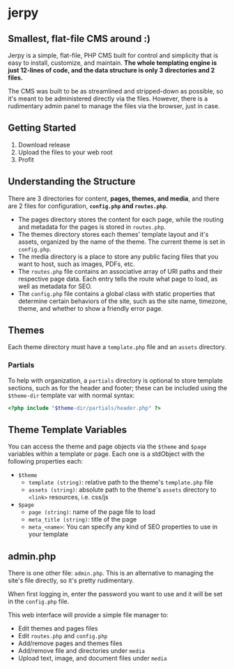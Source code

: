 # jerpy

## Smallest, flat-file CMS around :)
Jerpy is a simple, flat-file, PHP CMS built for control and simplicity that is easy to install, customize, and maintain.
**The whole templating engine is just 12-lines of code, and the data structure is only 3 directories and 2 files.**

The CMS was built to be as streamlined and stripped-down as possible, so it's meant to be administered directly via the files.
However, there is a rudimentary admin panel to manage the files via the browser, just in case.

## Getting Started
1. Download release
2. Upload the files to your web root
3. Profit

## Understanding the Structure
There are 3 directories for content, **pages, themes, and media**, and there are 2 files for configuration, **`config.php` and `routes.php`**.

- The pages directory stores the content for each page, while the routing and metadata for the pages is stored in `routes.php`.
- The themes directory stores each themes' template layout and it's assets, organized by the name of the theme. The current theme is set in `config.php`.
- The media directory is a place to store any public facing files that you want to host, such as images, PDFs, etc.
- The `routes.php` file contains an associative array of URI paths and their respective page data. Each entry tells the route what page to load, as well as metadata for SEO.
- The `config.php` file contains a global class with static properties that determine certain behaviors of the site, such as the site name, timezone, theme, and whether to show a friendly error page.

## Themes
Each theme directory must have a `template.php` file and an `assets` directory.

### Partials
To help with organization, a `partials` directory is optional to store template sections, such as for the header and footer; these can be included using the `$theme-dir` template var with normal syntax:
```php
<?php include "$theme-dir/partials/header.php" ?>
```

## Theme Template Variables
You can access the theme and page objects via the `$theme` and `$page` variables within a template or page. Each one is a stdObject with the following properties each:
- `$theme`
  - `template (string)`: relative path to the theme's `template.php` file
  - `assets (string)`: absolute path to the theme's `assets` directory to `<link>` resources, i.e. css/js
- `$page`
  - `page (string)`: name of the page file to load
  - `meta_title (string)`: title of the page
  - `meta_<name>`: You can specify any kind of SEO properties to use in your template

## admin.php
There is one other file: `admin.php`. This is an alternative to managing the site's file directly, so it's pretty rudimentary.

When first logging in, enter the password you want to use and it will be set in the `config.php` file.

This web interface will provide a simple file manager to:
- Edit themes and pages files
- Edit `routes.php` and `config.php`
- Add/remove pages and themes files
- Add/remove file and directories under `media`
- Upload text, image, and document files under `media`

